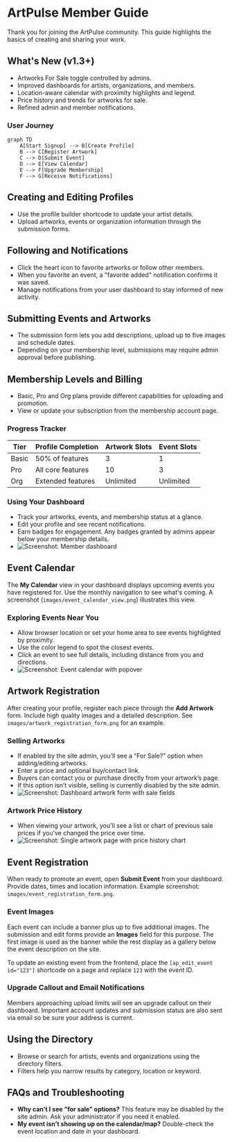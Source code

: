 # ArtPulse Member Guide

Thank you for joining the ArtPulse community. This guide highlights the basics of creating and sharing your work.

## What's New (v1.3+)
- Artworks For Sale toggle controlled by admins.
- Improved dashboards for artists, organizations, and members.
- Location-aware calendar with proximity highlights and legend.
- Price history and trends for artworks for sale.
- Refined admin and member notifications.

### User Journey
```mermaid
graph TD
    A[Start Signup] --> B[Create Profile]
    B --> C[Register Artwork]
    C --> D[Submit Event]
    D --> E[View Calendar]
    E --> F[Upgrade Membership]
    F --> G[Receive Notifications]
```

## Creating and Editing Profiles
- Use the profile builder shortcode to update your artist details.
- Upload artworks, events or organization information through the submission forms.

## Following and Notifications
- Click the heart icon to favorite artworks or follow other members.
- When you favorite an event, a "favorite added" notification confirms it was saved.
- Manage notifications from your user dashboard to stay informed of new activity.

## Submitting Events and Artworks
- The submission form lets you add descriptions, upload up to five images and schedule dates.
- Depending on your membership level, submissions may require admin approval before publishing.

## Membership Levels and Billing
- Basic, Pro and Org plans provide different capabilities for uploading and promotion.
- View or update your subscription from the membership account page.

### Progress Tracker
| Tier | Profile Completion | Artwork Slots | Event Slots |
|------|-------------------|---------------|-------------|
| Basic | 50% of features | 3 | 1 |
| Pro   | All core features | 10 | 3 |
| Org   | Extended features | Unlimited | Unlimited |

### Using Your Dashboard
- Track your artworks, events, and membership status at a glance.
- Edit your profile and see recent notifications.
- Earn badges for engagement. Any badges granted by admins appear below your membership details.
- ![Screenshot: Member dashboard](images/member_dashboard.png)

## Event Calendar
The **My Calendar** view in your dashboard displays upcoming events you have registered for. Use the monthly navigation to see what's coming. A screenshot (`images/event_calendar_view.png`) illustrates this view.

### Exploring Events Near You
- Allow browser location or set your home area to see events highlighted by proximity.
- Use the color legend to spot the closest events.
- Click an event to see full details, including distance from you and directions.
- ![Screenshot: Event calendar with popover](images/calendar_nearby.png)

## Artwork Registration
After creating your profile, register each piece through the **Add Artwork** form. Include high quality images and a detailed description. See `images/artwork_registration_form.png` for an example.

### Selling Artworks
- If enabled by the site admin, you’ll see a “For Sale?” option when adding/editing artworks.
- Enter a price and optional buy/contact link.
- Buyers can contact you or purchase directly from your artwork’s page.
- If this option isn’t visible, selling is currently disabled by the site admin.
- ![Screenshot: Dashboard artwork form with sale fields](images/artwork_sale_fields.png)

### Artwork Price History
- When viewing your artwork, you’ll see a list or chart of previous sale prices if you’ve changed the price over time.
- ![Screenshot: Single artwork page with price history chart](images/price_history_chart.png)

## Event Registration
When ready to promote an event, open **Submit Event** from your dashboard. Provide dates, times and location information. Example screenshot: `images/event_registration_form.png`.

### Event Images
Each event can include a banner plus up to five additional images. The submission and edit forms provide an **Images** field for this purpose. The first image is used as the banner while the rest display as a gallery below the event description on the site.

To update an existing event from the frontend, place the `[ap_edit_event id="123"]` shortcode on a page and replace `123` with the event ID.

### Upgrade Callout and Email Notifications
Members approaching upload limits will see an upgrade callout on their dashboard. Important account updates and submission status are also sent via email so be sure your address is current.
## Using the Directory
- Browse or search for artists, events and organizations using the directory filters.
- Filters help you narrow results by category, location or keyword.

## FAQs and Troubleshooting
- **Why can’t I see “for sale” options?** This feature may be disabled by the site admin. Ask your administrator if you need it enabled.
- **My event isn’t showing up on the calendar/map?** Double-check the event location and date in your dashboard.

